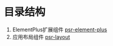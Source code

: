 # 目录结构

1. ElementPlus扩展组件 [psr-element-plus](psr-element-plus/README.md)
2. 应用布局组件 [psr-layout](psr-layout/README.md)